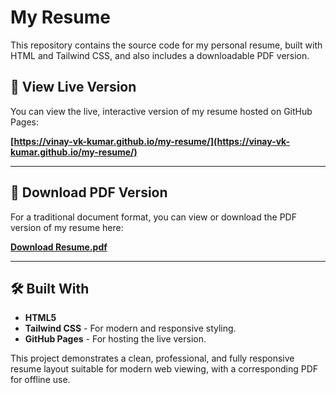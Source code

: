 # My Resume

This repository contains the source code for my personal resume, built with HTML and Tailwind CSS, and also includes a downloadable PDF version.

## 🚀 View Live Version

You can view the live, interactive version of my resume hosted on GitHub Pages:

**[https://vinay-vk-kumar.github.io/my-resume/](https://vinay-vk-kumar.github.io/my-resume/)**

---

## 📄 Download PDF Version

For a traditional document format, you can view or download the PDF version of my resume here:

**[Download Resume.pdf](https://github.com/vinay-vk-kumar/my-resume/blob/main/Resume.pdf)**

---

## 🛠️ Built With

* **HTML5**
* **Tailwind CSS** - For modern and responsive styling.
* **GitHub Pages** - For hosting the live version.

This project demonstrates a clean, professional, and fully responsive resume layout suitable for modern web viewing, with a corresponding PDF for offline use.
